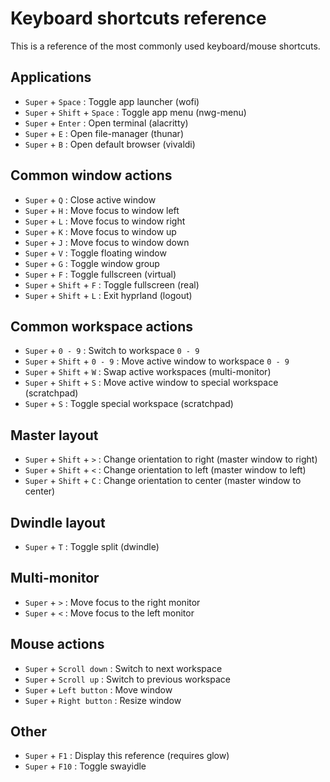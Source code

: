 # Keyboard shortcuts reference

This is a reference of the most commonly used keyboard/mouse shortcuts.

## Applications

- `Super` + `Space`           : Toggle app launcher (wofi)
- `Super` + `Shift` + `Space` : Toggle app menu (nwg-menu)
- `Super` + `Enter`           : Open terminal (alacritty)
- `Super` + `E`               : Open file-manager (thunar)
- `Super` + `B`               : Open default browser (vivaldi)

## Common window actions

- `Super` + `Q`               : Close active window
- `Super` + `H`               : Move focus to window left
- `Super` + `L`               : Move focus to window right
- `Super` + `K`               : Move focus to window up
- `Super` + `J`               : Move focus to window down
- `Super` + `V`               : Toggle floating window
- `Super` + `G`               : Toggle window group
- `Super` + `F`               : Toggle fullscreen (virtual)
- `Super` + `Shift` + `F`     : Toggle fullscreen (real)
- `Super` + `Shift` + `L`     : Exit hyprland (logout)

## Common workspace actions

- `Super` + `0 - 9`           : Switch to workspace `0 - 9`
- `Super` + `Shift` + `0 - 9` : Move active window to workspace `0 - 9`
- `Super` + `Shift` + `W`     : Swap active workspaces (multi-monitor)
- `Super` + `Shift` + `S`     : Move active window to special workspace (scratchpad)
- `Super` + `S`               : Toggle special workspace (scratchpad)

## Master layout

- `Super` + `Shift` + `>` : Change orientation to right (master window to right)
- `Super` + `Shift` + `<` : Change orientation to left (master window to left)
- `Super` + `Shift` + `C` : Change orientation to center (master window to center)

## Dwindle layout

- `Super` + `T`               : Toggle split (dwindle)

## Multi-monitor

- `Super` + `>` : Move focus to the right monitor
- `Super` + `<` : Move focus to the left monitor

## Mouse actions

- `Super` + `Scroll down`     : Switch to next workspace
- `Super` + `Scroll up`       : Switch to previous workspace
- `Super` + `Left button`     : Move window
- `Super` + `Right button`    : Resize window

## Other

- `Super` + `F1`  : Display this reference (requires glow)
- `Super` + `F10` : Toggle swayidle

